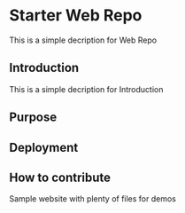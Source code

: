 # Starter Web Repo

This is a simple decription for Web Repo

## Introduction
This is a simple decription for Introduction

## Purpose

## Deployment

## How to contribute

Sample website with plenty of files for demos